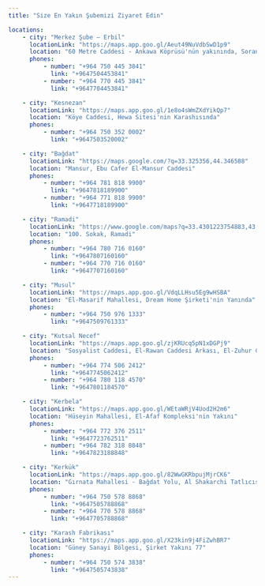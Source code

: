 ```yaml
---
title: "Size En Yakın Şubemizi Ziyaret Edin"

locations:
    - city: "Merkez Şube – Erbil"
      locationLink: "https://maps.app.goo.gl/Aeut49NuVdbSwD1p9"
      location: "60 Metre Caddesi - Ankawa Köprüsü'nün yakınında, Soran Özel Hastanesi Yakını"
      phones:
          - number: "+964 750 445 3841"
            link: "+9647504453841"
          - number: "+964 770 445 3841"
            link: "+9647704453841"

    - city: "Kesnezan"
      locationLink: "https://maps.app.goo.gl/1e8o4sWmZXdYikQp7"
      location: "Köye Caddesi, Hewa Sitesi'nin Karashısında"
      phones:
          - number: "+964 750 352 0002"
            link: "+9647503520002"

    - city: "Bağdat"
      locationLink: "https://maps.google.com/?q=33.325356,44.346588"
      location: "Mansur, Ebu Cafer El-Mansur Caddesi"
      phones:
          - number: "+964 781 818 9900"
            link: "+9647818189900"
          - number: "+964 771 818 9900"
            link: "+9647718189900"

    - city: "Ramadi"
      locationLink: "https://www.google.com/maps?q=33.4301223754883,43.354606628418"
      location: "100. Sokak, Ramadi"
      phones:
          - number: "+964 780 716 0160"
            link: "+9647807160160"
          - number: "+964 770 716 0160"
            link: "+9647707160160"

    - city: "Musul"
      locationLink: "https://maps.app.goo.gl/VdqLLHsu5Eg9wHSBA"
      location: "El-Masarif Mahallesi, Dream Home Şirketi'nin Yanında"
      phones:
          - number: "+964 750 976 1333"
            link: "+9647509761333"

    - city: "Kutsal Necef"
      locationLink: "https://maps.app.goo.gl/zjKRUcq5pN1xDGPj9"
      location: "Sosyalist Caddesi, El-Rawan Caddesi Arkası, El-Zuhur Caddesi Tarafında"
      phones:
          - number: "+964 774 506 2412"
            link: "+9647745062412"
          - number: "+964 780 118 4570"
            link: "+9647801184570"

    - city: "Kerbela"
      locationLink: "https://maps.app.goo.gl/WEtaWRjV4Uod2H2m6"
      location: "Hüseyin Mahallesi, El-Afaf Kompleksi'nin Yakını"
      phones:
          - number: "+964 772 376 2511"
            link: "+9647723762511"
          - number: "+964 782 318 8848"
            link: "+9647823188848"

    - city: "Kerkük"
      locationLink: "https://maps.app.goo.gl/82WwGKRbpujMjrCK6"
      location: "Gırnata Mahallesi - Bağdat Yolu, Al Shakarchi Tatlıcısı'nın Yanı"
      phones:
          - number: "+964 750 578 8868"
            link: "+9647505788868"
          - number: "+964 770 578 8868"
            link: "+9647705788868"

    - city: "Karash Fabrikası"
      locationLink: "https://maps.app.goo.gl/X23kin9j4FiZwhBR7"
      location: "Güney Sanayi Bölgesi, Şirket Yakını 77"
      phones:
          - number: "+964 750 574 3838"
            link: "+9647505743838"
---
```

